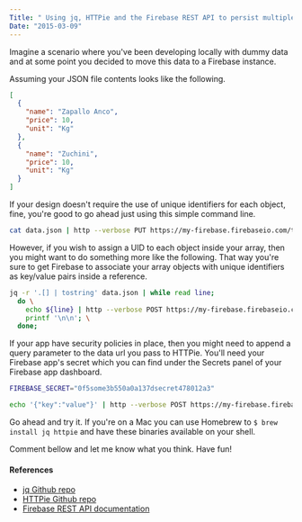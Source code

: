 ```yaml
---
Title: " Using jq, HTTPie and the Firebase REST API to persist multiple objects with auto generated unique ids"
Date: "2015-03-09"
---
```


Imagine a scenario where you've been developing locally with dummy data and at some point you decided to move this data to a Firebase instance.

Assuming your JSON file contents looks like the following.

```json
[
  {
    "name": "Zapallo Anco",
    "price": 10,
    "unit": "Kg"
  },
  {
    "name": "Zuchini",
    "price": 10,
    "unit": "Kg"
  }
]
```

If your design doesn't require the use of unique identifiers for each object, fine, you're good to go ahead just using this simple command line.

```bash
cat data.json | http --verbose PUT https://my-firebase.firebaseio.com/test.json;
```

However, if you wish to assign a UID to each object inside your array, then you might want to do something more like the following. That way you're sure to get Firebase to associate your array objects with unique identifiers as key/value pairs inside a reference.

```bash
jq -r '.[] | tostring' data.json | while read line;
  do \
    echo ${line} | http --verbose POST https://my-firebase.firebaseio.com/test.json; \
    printf '\n\n'; \
  done;
```

If your app have security policies in place, then you might need to append a query parameter to the data url you pass to HTTPie. You'll need your Firebase app's secret which you can find under the Secrets panel of your Firebase app dashboard.

```bash
FIREBASE_SECRET="0f5some3b550a0a137dsecret478012a3"

echo '{"key":"value"}' | http --verbose POST https://my-firebase.firebaseio.com/test.json auth=="${FIREBASE_SECRET}";
```

Go ahead and try it. If you're on a Mac you can use Homebrew to ```$ brew install jq httpie``` and have these binaries available on your shell.

Comment bellow and let me know what you think. Have fun!

#### References
- [jq Github repo](https://github.com/stedolan/jq)
- [HTTPie Github repo](https://github.com/jakubroztocil/httpie)
- [Firebase REST API documentation](https://www.firebase.com/docs/rest/api/)
